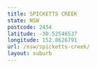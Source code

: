 ```yaml
---
title: SPICKETTS CREEK
state: NSW
postcode: 2454
latitude: -30.52546537
longitude: 152.8626791
url: /nsw/spicketts-creek/
layout: suburb
---
```

